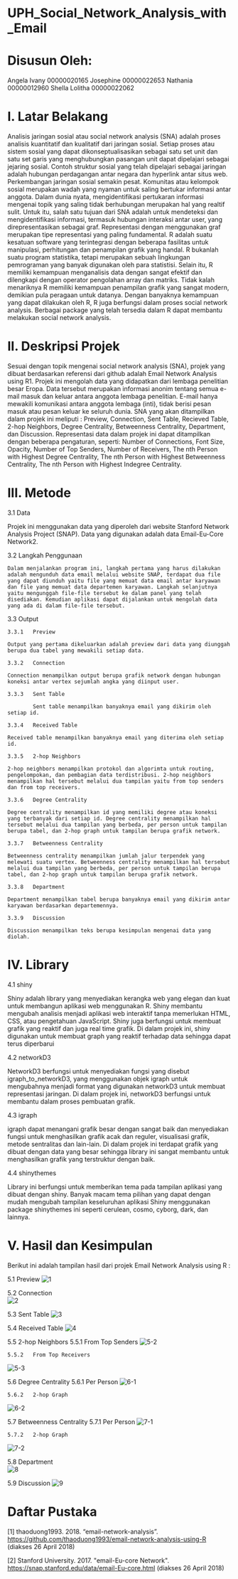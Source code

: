 # UPH_Social_Network_Analysis_with_Email

# Disusun Oleh: 
Angela Ivany			00000020165
Josephine			00000022653
Nathania			00000012960
Shella Lolitha			00000022062


# I. Latar Belakang

 Analisis jaringan sosial atau social network analysis (SNA) adalah proses analisis kuantitatif dan kualitatif dari jaringan sosial. Setiap proses atau sistem sosial yang dapat dikonseptualisasikan sebagai satu set unit dan satu set garis yang menghubungkan pasangan unit dapat dipelajari sebagai jejaring sosial. Contoh struktur sosial yang telah dipelajari sebagai jaringan adalah hubungan perdagangan antar negara dan hyperlink antar situs web.
Perkembangan jaringan sosial semakin pesat. Komunitas atau kelompok sosial merupakan wadah yang nyaman untuk saling bertukar informasi antar anggota. Dalam dunia nyata, mengidentifikasi pertukaran informasi mengenai topik yang saling tidak berhubungan merupakan hal yang realtif sulit. Untuk itu, salah satu tujuan dari SNA adalah untuk mendeteksi dan mengidentifikasi informasi, termasuk hubungan interaksi antar user, yang direpresentasikan sebagai graf. Representasi dengan menggunakan graf merupakan tipe representasi yang paling fundamental.
R adalah suatu kesatuan software yang terintegrasi dengan beberapa fasilitas untuk manipulasi, perhitungan dan penampilan grafik yang handal. R bukanlah suatu program statistika, tetapi merupakan sebuah lingkungan pemrograman yang banyak digunakan oleh para statistisi. Selain itu, R memiliki kemampuan menganalisis data dengan sangat efektif dan dilengkapi dengan operator pengolahan array dan matriks. Tidak kalah menariknya R memiliki kemampuan penampilan grafik yang sangat modern, demikian pula peragaan untuk datanya. Dengan banyaknya kemampuan yang dapat dilakukan oleh R, R juga berfungsi dalam proses social network analysis. Berbagai package yang telah tersedia dalam R dapat membantu melakukan social network analysis. 

# II. Deskripsi Projek

  Sesuai dengan topik mengenai social network analysis (SNA), projek yang dibuat berdasarkan referensi dari github adalah Email Network Analysis using R1. Projek ini mengolah data yang didapatkan dari lembaga penelitian besar Eropa. Data tersebut merupakan informasi anonim tentang semua e-mail masuk dan keluar antara anggota lembaga penelitian. E-mail hanya mewakili komunikasi antara anggota lembaga (inti), tidak berisi pesan masuk atau pesan keluar ke seluruh dunia.
SNA yang akan ditampilkan dalam projek ini meliputi : Preview, Connection, Sent Table, Recieved Table, 2-hop Neighbors, Degree Centrality, Betweenness Centrality, Department, dan Discussion. Representasi data dalam projek ini dapat ditampilkan dengan beberapa pengaturan, seperti: Number of Connections, Font Size, Opacity, Number of Top Senders, Number of Receivers, The nth Person with Highest Degree Centrality, The nth Person with Highest Betweenness Centrality, The nth Person with Highest Indegree Centrality.

# III. Metode

3.1	Data

Projek ini menggunakan data yang diperoleh dari website Stanford Network Analysis Project (SNAP).  Data yang digunakan adalah data Email-Eu-Core Network2.

3.2	Langkah Penggunaan

	Dalam menjalankan program ini, langkah pertama yang harus dilakukan adalah mengunduh data email melalui website SNAP, terdapat dua file yang dapat diunduh yaitu file yang memuat data email antar karyawan dan file yang memuat data departemen karyawan. Langkah selanjutnya yaitu mengunggah file-file tersebut ke dalam panel yang telah disediakan. Kemudian aplikasi dapat dijalankan untuk mengolah data yang ada di dalam file-file tersebut.

3.3	Output

	3.3.1	Preview
  
	Output yang pertama dikeluarkan adalah preview dari data yang diunggah berupa dua tabel yang mewakili setiap data.

	3.3.2	Connection
  
	Connection menampilkan output berupa grafik network dengan hubungan koneksi antar vertex sejumlah angka yang diinput user.

	3.3.3	Sent Table
  
			Sent table menampilkan banyaknya email yang dikirim oleh setiap id.

	3.3.4	Received Table
  
	Received table menampilkan banyaknya email yang diterima oleh setiap id.

	3.3.5	2-hop Neighbors
  
	2-hop neighbors menampilkan protokol dan algorimta untuk routing, pengelompokan, dan pembagian data terdistribusi. 2-hop neighbors menampilkan hal tersebut melalui dua tampilan yaitu from top senders dan from top receivers.

	3.3.6	Degree Centrality
  
	Degree centrality menampilkan id yang memiliki degree atau koneksi yang terbanyak dari setiap id. Degree centrality menampilkan hal tersebut melalui dua tampilan yang berbeda, per person untuk tampilan berupa tabel, dan 2-hop graph untuk tampilan berupa grafik network.

	3.3.7	Betweenness Centrality
  
	Betweenness centrality menampilkan jumlah jalur terpendek yang melewati suatu vertex. Betweenness centrality menampilkan hal tersebut melalui dua tampilan yang berbeda, per person untuk tampilan berupa tabel, dan 2-hop graph untuk tampilan berupa grafik network.

	3.3.8	Department
  
	Department menampilkan tabel berupa banyaknya email yang dikirim antar karyawan berdasarkan departemennya.

	3.3.9	Discussion
  
	Discussion menampilkan teks berupa kesimpulan mengenai data yang diolah.

# IV. Library

4.1	shiny

Shiny adalah library yang menyediakan kerangka web yang elegan dan kuat untuk membangun aplikasi web menggunakan R. Shiny membantu mengubah analisis menjadi aplikasi web interaktif tanpa memerlukan HTML, CSS, atau pengetahuan JavaScript. Shiny juga berfungsi untuk membuat grafik yang reaktif dan juga real time grafik. Di dalam projek ini, shiny digunakan untuk membuat graph yang reaktif terhadap data sehingga dapat terus diperbarui

4.2	networkD3

NetworkD3 berfungsi untuk menyediakan fungsi yang disebut igraph_to_networkD3, yang menggunakan objek igraph untuk mengubahnya menjadi format yang digunakan networkD3 untuk membuat representasi jaringan. Di dalam projek ini, networkD3 berfungsi untuk membantu dalam proses pembuatan grafik.

4.3	igraph

igraph  dapat menangani grafik besar dengan sangat baik dan menyediakan fungsi untuk menghasilkan grafik acak dan reguler, visualisasi grafik, metode sentralitas dan lain-lain. Di dalam projek ini terdapat grafik yang dibuat dengan data yang besar sehingga library ini sangat membantu untuk menghasilkan grafik yang terstruktur dengan baik.

4.4	shinythemes

Library ini berfungsi untuk memberikan tema pada tampilan aplikasi yang dibuat dengan shiny. Banyak macam tema pilihan yang dapat dengan mudah mengubah tampilan keseluruhan aplikasi Shiny menggunakan package shinythemes ini seperti cerulean, cosmo, cyborg, dark, dan lainnya.


# V. Hasil dan Kesimpulan

Berikut ini adalah tampilan hasil dari projek Email Network Analysis using R :

5.1	Preview	
![1](https://user-images.githubusercontent.com/35399559/39339337-6fb676d8-49f2-11e8-98c1-a3fa7ad2a3f6.jpg)

5.2	Connection	
![2](https://user-images.githubusercontent.com/35399559/39339349-80ddd64a-49f2-11e8-9a1b-9e624d29af8f.jpg)

5.3	Sent Table
![3](https://user-images.githubusercontent.com/35399559/39339359-8d663dee-49f2-11e8-9c4f-d2f251a338bd.jpg)

5.4	Received Table
![4](https://user-images.githubusercontent.com/35399559/39339404-d4916360-49f2-11e8-9b98-222ba3cbb88c.jpg)

5.5	2-hop Neighbors
	5.5.1   From Top Senders
![5-2](https://user-images.githubusercontent.com/35399559/39339405-d4d25618-49f2-11e8-828b-314aad30982c.jpg)

	5.5.2   From Top Receivers
![5-3](https://user-images.githubusercontent.com/35399559/39339406-d510871c-49f2-11e8-9e99-745ba4af2c2f.jpg)

5.6	Degree Centrality
	5.6.1   Per Person
![6-1](https://user-images.githubusercontent.com/35399559/39339407-d54abcb6-49f2-11e8-9da4-9f494bd029db.jpg)

	5.6.2   2-hop Graph
![6-2](https://user-images.githubusercontent.com/35399559/39339408-d58afc54-49f2-11e8-9ad4-0a7b53de02f7.jpg)

5.7	Betweenness Centrality
	5.7.1   Per Person
![7-1](https://user-images.githubusercontent.com/35399559/39339410-d6149126-49f2-11e8-9b09-e02236ae3357.jpg)

	5.7.2   2-hop Graph
![7-2](https://user-images.githubusercontent.com/35399559/39339411-d652b7a8-49f2-11e8-9d89-6fc05071987e.jpg)

5.8	Department	
![8](https://user-images.githubusercontent.com/35399559/39339412-d6a49384-49f2-11e8-8415-4db2e7bb0a4d.jpg)

5.9	Discussion
![9](https://user-images.githubusercontent.com/35399559/39339403-d440c450-49f2-11e8-9f44-db09b77b7e61.jpg)



# Daftar Pustaka

[1]  thaoduong1993. 2018. “email-network-analysis”. https://github.com/thaoduong1993/email-network-analysis-using-R (diakses 26 April 2018)

[2] Stanford University. 2017. "email-Eu-core Network". https://snap.stanford.edu/data/email-Eu-core.html (diakses 26 April 2018)
